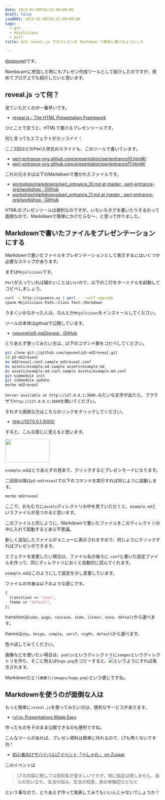```yaml
---
date: 2013-02-09T16:22:00+09:00
draft: false
iso8601: 2013-02-09T16:22:00+09:00
tags:
  - git
  - mojolicious
  - perl
title: あの reveal.js でのプレゼンを Markdown で簡単に書けるようにした

---
```


<p><a href="https://twitter.com/nqounet">@nqounet</a>です。</p>

<p>Namba.pmに参加した時にもプレゼン作成ツールとして紹介したのですが、改めてブログ上でも紹介したいと思います。</p>

<h2>reveal.js って何？</h2>

<p>見ていただくのが一番早いです。</p>

<ul>
<li><a href="http://lab.hakim.se/reveal-js/#/">reveal.js - The HTML Presentation Framework</a></li>
</ul>

<p>ひとことで言うと、HTMLで書けるプレゼンツールです。</p>

<p>何と言ってもエフェクトがカッコイイ！</p>

<p>ここ2回ほどのPerl入学式のスライドも、このツールで書いています。</p>

<ul>
<li><a href="http://www.perl-entrance.org/2012/handout/perlentrance10.html#/">perl-entrance-org.github.com/presentation/perlentrance10.html#/</a></li>
<li><a href="http://www.perl-entrance.org/2012/handout/perlentrance11.html#/">perl-entrance-org.github.com/presentation/perlentrance11.html#/</a></li>
</ul>

<p>これの元ネタは以下のMarkdownで書かれたファイルです。</p>

<ul>
<li><a href="https://github.com/perl-entrance-org/workshop/blob/master/markdowns/perl_entrance_10.md">workshop/markdowns/perl_entrance_10.md at master · perl-entrance-org/workshop · GitHub</a></li>
<li><a href="https://github.com/perl-entrance-org/workshop/blob/master/markdowns/perl_entrance_11.md">workshop/markdowns/perl_entrance_11.md at master · perl-entrance-org/workshop · GitHub</a></li>
</ul>

<p>HTMLのプレゼンツールは便利なのですが、いちいちタグを書いたりするのって面倒なので、Markdownで簡単にかけたらな〜、と思って作りました。</p>

<h2>Markdownで書いたファイルをプレゼンテーションにする</h2>

<p>Markdownで書いたファイルをプレゼンテーションとして表示するにはいくつか必要なステップがあります。</p>

<p>まずは<code>Mojolicious</code>です。</p>

<p><code>Perl</code>が入っていれば細かいことはいいので、以下の二行をターミナルを起動してコピペしましょう。</p>

```bash
curl -L http://cpanmin.us | perl - --self-upgrade
cpanm Mojolicious Path::Class Text::Markdown
```

<p>うまくいかなかった人は、なんとか<code>Mojolicious</code>をインストールしてください。</p>

<p>ツールの本体はgithubで公開しています。</p>

<ul>
<li><a href="https://github.com/nqounet/p5-md2reveal">nqounet/p5-md2reveal · GitHub</a></li>
</ul>

<p>とりあえず使ってみたい方は、以下のコマンド群をコピペしてください。</p>

```bash
git clone git://github.com/nqounet/p5-md2reveal.git
cd p5-md2reveal
mv md2reveal.conf.sample md2reveal.conf
mv assets/example.md.sample assets/example.md
mv assets/example.md.conf.sample assets/example.md.conf
git submodule init
git submodule update
morbo md2reveal
```

<p><code>Server available at http://127.0.0.1:3000.</code>みたいな文字が出たら、ブラウザで<code>http://127.0.0.1:3000</code>を開いてください。</p>

<p>それすら面倒な方はこちらのリンクをクリックしてください。</p>

<ul>
<li><a href="http://127.0.0.1:3000/">http://127.0.0.1:3000/</a></li>
</ul>

<p>すると、こんな感じに見えると思います。</p>

<p><img src="https://lh6.googleusercontent.com/-AUcCme1Ng6o/URXudi_OCII/AAAAAAAAAW4/8IWVWgXlbMs/s144/toppage.png" height="76" width="144" /></p>

<p><code>example.md</code>はとりあえずの見本で、クリックするとプレゼンモードになります。</p>

<p>二回目以降は<code>p5-md3reveal</code>で以下のコマンドを実行すれば同じように起動します。</p>

```default
morbo md2reveal
```

<p>ここで、おもむろに<code>assets</code>ディレクトリの中を見ていただくと、<code>example.md</code>というファイルが見つかると思います。</p>

<p>このファイルと同じように、Markdownで書いたファイルをこのディレクトリの中に入れて起動するとあら不思議。</p>

<p>新しく追加したファイルがメニューに表示されますので、同じようにクリックすればプレゼンができます。</p>

<p>エフェクトを変更したい場合は、ファイル名の後ろに<code>.conf</code>と書いた設定ファイルを作って、同じディレクトリにおくと自動的に読んでくれます。</p>

<p><code>example.md</code>はこのようにして設定を少し変更しています。</p>

<p>ファイルの中身は以下のような感じです。</p>

```perl
{
  transition => 'zoom',
  theme => 'default',
};
```

<p>transitionは<code>cube</code>、<code>page</code>、<code>concave</code>、<code>zoom</code>、<code>linear</code>、<code>none</code>、<code>default</code>から選べます。</p>

<p>themeは<code>sky</code>、<code>beige</code>、<code>simple</code>、<code>serif</code>、<code>night</code>、<code>default</code>から選べます。</p>

<p>色々試してみてください。</p>

<p>画像などを使いたい場合は、<code>public</code>というディレクトリに<code>images</code>というディレクトリを作り、そこに例えば<code>hoge.png</code>をコピーすると、<code><img src="/images/hoge.png" /></code>というようにすれば表示されます。</p>

<p>Markdownだと<code>![画像](/images/hoge.png)</code>という感じですね。</p>

<h2>Markdownを使うのが面倒な人は</h2>

<p>もっと簡単に<code>reveal.js</code>を使ってみたい方は、便利なサービスがあります。</p>

<ul>
<li><a href="http://www.rvl.io/">rvl.io: Presentations Made Easy</a></li>
</ul>

<p>作ったものをそのまま公開できるのも便利ですね。</p>

<p>こんなツールがあれば、プレゼン資料は簡単に作れるので、LTも怖くないですね！</p>

<ul>
<li><a href="http://www.zusaar.com/event/510058">初心者向けサバイバルLTイベント「べしゃれ」 on Zusaar</a></li>
</ul>

<p>このイベントは</p>

<blockquote>
  <p>LTの内容に関しては技術系が望ましいですが，特に指定は致しません．自らの生い立ち，生活の悩み，生活の知恵，旅の体験記などなど</p>
</blockquote>

<p>という事なので、とりあえず作って発表してみてもいいんじゃないでしょうか？</p>
    	